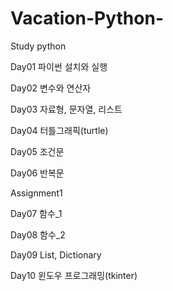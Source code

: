 # Vacation-Python-


Study python

Day01   파이썬 설치와 실행

Day02   변수와 연산자

Day03   자료형, 문자열, 리스트

Day04   터틀그래픽(turtle)

Day05   조건문

Day06   반복문

Assignment1

Day07   함수_1

Day08   함수_2

Day09   List, Dictionary

Day10   윈도우 프로그래밍(tkinter)
